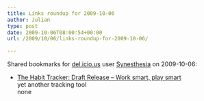 ```yaml
---
title: Links roundup for 2009-10-06
author: Julian
type: post
date: 2009-10-06T08:00:54+00:00
url: /2009/10/06/links-roundup-for-2009-10-06/

---
```

Shared bookmarks for [del.icio.us][1] user [Synesthesia][2] on 2009-10-06:

  * [The Habit Tracker: Draft Release &#8211; Work smart, play smart][3]  
    yet another tracking tool  
    none

 [1]: http://del.icio.us/
 [2]: http://del.icio.us/synesthesia
 [3]: http://www.organizeit.co.uk/2009/07/27/the-habit-tracker-draft-release